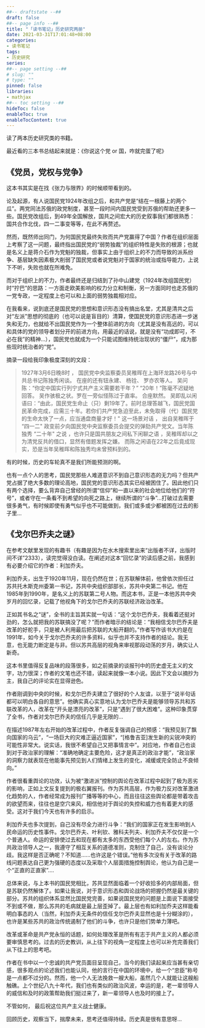 ```yaml
---
##-- draftstate --##
draft: false
##-- page info --##
title: "「读书笔记」历史研究两册"
date: 2021-03-31T17:01:48+08:00
categories:
- 读书笔记
tags:
- 历史研究
series:
##-- page setting --##
# slug: ""
# type: ""
pinned: false
libraries:
- mathjax 
##-- toc setting --##
hideToc: false
enableToc: true
enableTocContent: true
---
```


读了两本历史研究类的书籍。
<!--more-->

最近看的三本书总结起来就是：《你说这个党 or 国，咋就完蛋了呢》

## 《党员，党权与党争》

这本书其实是在找《张力与限界》的时候顺带看到的。

论及起源，有人说国民党1924年改组之后，和共产党是“结在一根藤上的两个瓜”。两党同法苏俄的政党制度，甚至一段时间内国民党受到苏俄的帮助还更多一些。国民党改组后，到49年全国解放，国共之间宏大的历史叙事我们都很熟悉：国共合作北伐，四一二事变等等，在此不再赘述。

然而，既然师出同门，为何国民党最终失败而共产党赢得了中国？作者在组织层面上考察了这一问题，最终指出国民党的“弱势独裁”的组织特性是失败的根源；也就是名义上是蒋介石作为党魁的独裁，但事实上由于组织上的不力而导致的派系纷争、基层缺失因素极大削弱了国民党或者说党魁对于国家的统治或指导能力，上说下不听，失败也就在所难免。

而对于组织上的不力，作者最终还是归结到了孙中山建党（1924年改组国民党）时“拧巴”的思路：一方面走欧美影响的权力分立和制衡，另一方面同时也走苏俄的一党专政，一定程度上也可以和上面的弱势独裁相对应。

在我看来，说到底还是国民党的思想和意识形态没有搞出名堂，尤其是清共之后对“左派”思想的彻底的（也可以说是盲目的）清算，使国民党的意识形态进一步迷失和无力，也就给不出国民党作为一个整体前进的方向（尤其是没有高远的，可以和具体的党的领导者划分开的前进方向，用最近的话说，就是没有“功成即可，不必在我”的精神...），国民党也就成为一个只能试图维持统治现状的“僵尸”，成为那些现时统治者的“党”。

摘录一段给我印象极度深刻的文段：

> 1927年3月6日晚8时 ， 国民党中央监察委员吴稚晖在上海环龙路26号与中共总书记陈独秀闲谈。 在座的还有钮永建、 杨铨、 罗亦农等人。
> 吴问陈：“你定中国实行列宁式共产主义需要若干年？” “20年！”陈毫不迟疑地回答。
> 吴作骇极之状。罗在一旁似怪陈过于直率。
> 合座默然。
> 吴即乱以闲语曰：“由此，国民党生命止（只）剩19年了。前时总理答越飞，国民党国民革命完成，应需三十年。若你们共产党急迫至此，未免取得（代）国民党的生命太快了一点，应当通盘商量才好！"
> 这一场景对话 ， 出自吴稚晖于 “四一二" 政变前夕向国民党中央监察委员会提交的弹劾共产党文。当年陈独秀 “二十年" 之说 ，也许只是国共朋友之间私下闲聊之语 ，吴稚晖却以之为清党反共的借口，显然有借题发挥之嫌。 而陈之闲语在22年之后竟成现实，恐是当年吴稚晖和陈独秀均未曾预料到的。

有的时候，历史的车轮真不是我们所能预测的啊。

也有一点个人的思考，国民党那些人难道意识不到自己意识形态的无力吗？但共产党占据了绝大多数的理论高地，国民党的意识形态其实已经被困住了。因此他们只有两个选择，要么背弃自己曾经的所谓“信仰”和一直以来的社会地位给他们的“符号”，或者守在一条看不到希望的向死之路上，继续所谓的“斗争”...打破过去需要很多勇气，有时候即使有勇气似乎也不可能做到，我们或多或少都被困在过去的影子里...

## 《戈尔巴乔夫之谜》

在参考文献里发现的有趣书（有趣是因为在水木搜索里出来“出版者不详，出版时间不详”2333），读完觉得没白读。在阐述对这本“回忆录”的读后感之前，我感到有必要介绍它的作者：利加乔夫。

利加乔夫，出生于1920年11月，现在仍然在世；在苏联解体前，他曾依次担任过苏共托木斯克州委第一书记，苏共中央组织部部长，苏共中央第二书记。他在1985年到1990年，是名义上的苏联第二号人物。而这本书，正是一本他苏共中央岁月的回忆录，记载了他视角下的戈尔巴乔夫的苏联经济政治改革。

正如其书名之“谜”，全书的主旨其实就一句话：“这个戈尔巴乔夫，我看着还挺对劲的，怎么就把我的苏联搞没了呢？”而作者暗示的结论是：“我相信戈尔巴乔夫是改革的好舵手，只是被人利用最后把苏联的大船开翻的。”作者写作该书大约是在1991年，如今关于戈尔巴乔夫的许多资料，似乎也并不支持作者的结论。我无意，也无能力断定是与非。但以苏共高层的视角来审视那段动荡的岁月，确实让人新奇。

这本书里值得反复品味的段落很多，如之前摘录的谈报刊中的历史虚无主义的文字，功力很深；作者的文笔也还不错，读起来就像一本小说。因此下文会以摘抄为主，我自己的评论实在显得逊色。

作者刚调到中央的时候，和戈尔巴乔夫建立了很好的个人友谊，以至于“说半句话都可以明白各自的意思”。他确实真心实意地认为戈尔巴乔夫是能够领导苏共和苏联改革的人，改革在“开头是漂亮的改革”，只是“遇到了很大困难”。这种印象贯穿了全书，作者对戈尔巴乔夫的信任几乎是无限的...

在描述1987年左右开始的改革过程中，作者反复强调自己的预感：“我预见到了飘向国家的乌云”，“一场巨大的灾难正逼近国家”，“[格鲁吉亚]发生新的尖锐冲突的可能性非常大。说实话，我很不希望自己又把事情言中”。对应地，作者自己也谈到对于政治家的理解：“准确地确定主要危险，这才是真正的政治才能”，“政治家的洞察力就表现在他能事先预见到人们情绪上发生的变化，减缓或完全防止不良倾向。”

作者很看重舆论的功效，认为被“激进派”控制的舆论在改革过程中起到了极为恶劣的影响，正如上文反复提到的极右翼报刊。作为苏共高层，作为极力反对改革激进化趋势的人，作者经常成为报刊广播等等的中心，而且往往这些舆论都是带着攻击的欲望而来，往往也是空穴来风，相信他对于舆论的失控和威力也有着更大的感受。这对于我们今天也有许多的启示。

利加乔夫也多次提到，自己没有尽全力进行斗争：“我们的国家正在发生影响到人民命运的历史性事件。戈尔巴乔夫、叶利钦、雅科夫列夫、利加乔夫不仅仅是一个个普通人。命运的安排使过去和现在都有太多的东西受他们每个人的左右。作为苏共政治领导人之一，我遵守了相互关系的道德准则，克制住了自己，没有谈论分歧。我这样是否正确呢？不知道......也许这是个错误。”他有多次没有关于改革的路线问题表达自己更为强硬的态度以及采取个人层面措施控制舆论，他认为自己是一个“正直的正直家”….

总体来说，与上本书的国民党相比，苏共显然面临着一个好收拾多的内部局面，但是苏联仍然解体了。如果让我说，对于意识形态和舆论战场的把握仍然是最关键的部分。苏共的组织体系显然比国民党完善，如果说国民党的问题是上面说下面接受不到或不做，那么苏共的毛病就是最上层歪掉了。最上层也有如利加乔夫这样能看明白事态的人（当然，利加乔夫无条件的信任戈尔巴乔夫显然也是十分糊涂的），也许是某些苏共的政治传统遏制了他们的斗争，也许只是他们势单力薄吧。

改革或革命是共产党永恒的话题，如何处理改革是所有有志于共产主义的人都必须要审慎思考的。过去的历史教训，从上往下的视角一定程度上也可以补充完善我们从下往上的思考吧。

作者在书中以一个忠诚的共产党员面目呈现自己，当今的我们读起来应当甚有亲切感，很多观点的论述我们也能认同，他的言行在中国的环境中，给一个“忠臣”称号是一点都不过分的。然而，他一个人无法挽救一艘大船，虽然几个人就能让这艘船触礁。上个世纪八九十年代，我们也有类似的政治风波，幸运的是，老一辈领导人的威信和及时的政策帮助我们挺过来了，新一辈领导人也及时的接上了。

不管如何， 最后祝这位共产主义战士健康。

回顾历史，观察当下，揣摩未来，思考还值得持续。历史真是很有意思呀...
